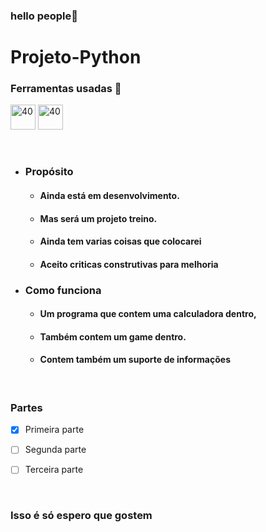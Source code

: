### hello people👋

# Projeto-Python

###  Ferramentas usadas 📓
  
<img src="https://icons.iconarchive.com/icons/papirus-team/papirus-apps/48/python-icon.png" alt="40" width="40" height="40" style="max - width:100%;"></img>
<img src="https://user-images.githubusercontent.com/674621/71187801-14e60a80-2280-11ea-94c9-e56576f76baf.png" alt="40" width="40" height="40" style="max - width:100%;"></img> <br>
    
<br>

* ### Propósito 
    * #### Ainda está em desenvolvimento.
    * #### Mas será um projeto treino.
    * #### Ainda tem varias coisas que colocarei
    * #### Aceito criticas construtivas para melhoria


* ### Como funciona
    * #### Um programa que contem uma calculadora dentro,
    * #### Também contem um game dentro.
    * #### Contem também  um suporte de informações 

    <br>

### Partes

- [x] Primeira parte
- [ ] Segunda parte
- [ ] Terceira parte

    <br>

### Isso é só espero que gostem    
